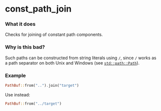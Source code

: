 # const_path_join

### What it does

Checks for joining of constant path components.

### Why is this bad?

Such paths can be constructed from string literals using `/`, since `/` works as a path
separator on both Unix and Windows (see [`std::path::Path`]).

### Example

```rust
PathBuf::from("..").join("target")
```

Use instead:

```rust
PathBuf::from("../target")
```

[`std::path::Path`]: https://doc.rust-lang.org/std/path/struct.Path.html
